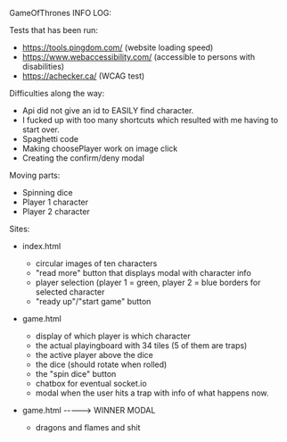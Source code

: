 GameOfThrones INFO LOG:

Tests that has been run: 
- https://tools.pingdom.com/ (website loading speed)
- https://www.webaccessibility.com/ (accessible to persons with disabilities)
- https://achecker.ca/ (WCAG test)

Difficulties along the way:
  - Api did not give an id to EASILY find character. 
  - I fucked up with too many shortcuts which resulted with me having to start over.
  - Spaghetti code
  - Making choosePlayer work on image click
  - Creating the confirm/deny modal 



Moving parts:
  - Spinning dice
  - Player 1 character
  - Player 2 character
  

Sites:
  - index.html
    - circular images of ten characters
    - "read more" button that displays modal with character info
    - player selection (player 1 = green, player 2 = blue  borders for selected character
    - "ready up"/"start game" button

  - game.html
    - display of which player is which character
    - the actual playingboard with 34 tiles (5 of them are traps)
    - the active player above the dice
    - the dice (should rotate when rolled)
    - the "spin dice" button
    - chatbox for eventual socket.io
    - modal when the user hits a trap with info of what happens now.
  
  - game.html -----> WINNER MODAL
    - dragons and flames and shit
